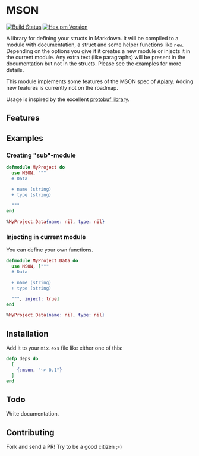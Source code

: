 # MSON

[![Build Status](https://travis-ci.org/tverlaan/mson.svg?branch=master)](https://travis-ci.org/tverlaan/mson)
[![Hex.pm Version](http://img.shields.io/hexpm/v/mson.svg?style=flat)](https://hex.pm/packages/mson)

A library for defining your structs in Markdown. It will be compiled to a module with documentation, a struct and some helper functions like `new`. Depending on the options you give it it creates a new module or injects it in the current module. Any extra text (like paragraphs) will be present in the documentation but not in the structs. Please see the examples for more details.

This module implements some features of the MSON spec of [Apiary](https://github.com/apiaryio/mson). Adding new features is currently not on the roadmap.

Usage is inspired by the excellent [protobuf library](https://github.com/bitwalker/exprotobuf).

## Features


## Examples

### Creating "sub"-module

```elixir
defmodule MyProject do
  use MSON, """
  # Data

  + name (string)
  + type (string)

  """
end

%MyProject.Data{name: nil, type: nil}
```

### Injecting in current module

You can define your own functions.

```elixir
defmodule MyProject.Data do
  use MSON, ["""
  # Data

  + name (string)
  + type (string)

  """, inject: true]
end

%MyProject.Data{name: nil, type: nil}
```

## Installation

Add it to your `mix.exs` file like either one of this:
```elixir
defp deps do
  [
    {:mson, "~> 0.1"}
  ]
end
```

## Todo

Write documentation.

## Contributing

Fork and send a PR! Try to be a good citizen ;-)
